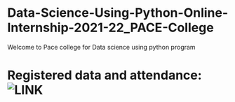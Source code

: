 # Data-Science-Using-Python-Online-Internship-2021-22_PACE-College
Welcome to Pace college for Data science using python program


# Registered data and attendance: ![LINK](https://docs.google.com/spreadsheets/d/13MbDecOIT_6_Y13Zyu7wvC9zTx5KuaoPZoF3rzhn3Iw/edit?usp=sharing)
